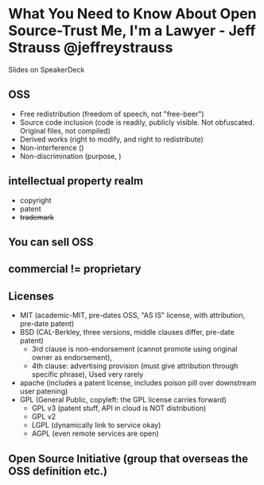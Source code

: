 # What You Need to Know About Open Source-Trust Me, I'm a Lawyer - Jeff Strauss @jeffreystrauss

Slides on SpeakerDeck

## OSS
- Free redistribution (freedom of speech, not "free-beer")
- Source code inclusion (code is readily, publicly visible. Not obfuscated. Original files, not compiled)
- Derived works (right to modify, and right to redistribute)
- Non-interference ()
- Non-discrimination (purpose, )


## intellectual property realm

- copyright
- patent
- ~~trademark~~

## You can sell OSS

## commercial != proprietary

## Licenses

- MIT (academic-MIT, pre-dates OSS, "AS IS" license, with attribution, pre-date patent)
- BSD (CAL-Berkley, three versions, middle clauses differ, pre-date patent)
   - 3rd clause is non-endorsement (cannot promote using original owner as endorsement),
   - 4th clause: advertising provision (must give attribution through specific phrase), Used very rarely
- apache (includes a patent license, includes poison pill over downstream user patening)
- GPL (General Public, copyleft: the GPL license carries forward)
   - GPL v3 (patent stuff, API in cloud is NOT distribution)
   - GPL v2
   - LGPL (dynamically link to service okay)
   - AGPL (even remote services are open)


## Open Source Initiative (group that overseas the OSS definition etc.)




